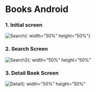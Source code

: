 # Books Android


### 1. Initial screen

![Search](https://user-images.githubusercontent.com/44965882/156688190-5cef2eb3-de60-4bad-8d5e-f839fe5dc937.png){: width="50%" height="50%"}

### 2. Search Screen

![Search2](https://user-images.githubusercontent.com/44965882/156688226-f12e8ce9-b6e6-46b9-8018-3aa77dd38cf0.png){: width="50%" height="50%"

### 3. Detail Book Screen
![Detail](https://user-images.githubusercontent.com/44965882/156688252-7246297d-93c7-40c1-86d5-dbf16fca5559.png){: width="50%" height="50%"
